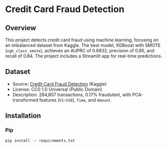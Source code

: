 # Credit Card Fraud Detection

## Overview
This project detects credit card fraud using machine learning, focusing on an imbalanced dataset from Kaggle. The best model, XGBoost with SMOTE (`xgb_class_smote`), achieves an AUPRC of 0.8832, precision of 0.85, and recall of 0.84. The project includes a Streamlit app for real-time predictions.

## Dataset
- Source: [Credit Card Fraud Detection](https://www.kaggle.com/datasets/mlg-ulb/creditcardfraud/data) (Kaggle)
- License: CC0 1.0 Universal (Public Domain)
- Description: 284,807 transactions, 0.17% fraudulent, with PCA-transformed features (`V1`-`V28`), `Time`, and `Amount`.

## Installation
### Pip
```bash
pip install -r requirements.txt